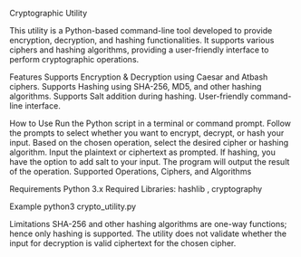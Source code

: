 Cryptographic Utility

This utility is a Python-based command-line tool developed to provide encryption, decryption, and hashing functionalities. It supports various ciphers and hashing algorithms, providing a user-friendly interface to perform cryptographic operations.

Features
Supports Encryption & Decryption using Caesar and Atbash ciphers.
Supports Hashing using SHA-256, MD5, and other hashing algorithms.
Supports Salt addition during hashing.
User-friendly command-line interface.

How to Use
Run the Python script in a terminal or command prompt.
Follow the prompts to select whether you want to encrypt, decrypt, or hash your input.
Based on the chosen operation, select the desired cipher or hashing algorithm.
Input the plaintext or ciphertext as prompted.
If hashing, you have the option to add salt to your input.
The program will output the result of the operation.
Supported Operations, Ciphers, and Algorithms


Requirements
Python 3.x
Required Libraries: hashlib , cryptography

Example
python3 crypto_utility.py

Limitations
SHA-256 and other hashing algorithms are one-way functions; hence only hashing is supported.
The utility does not validate whether the input for decryption is valid ciphertext for the chosen cipher.
